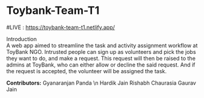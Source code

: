 # Toybank-Team-T1
#LIVE : https://toybank-team-t1.netlify.app/

Introduction  
A web app aimed to streamline the task and activity assignment workflow at ToyBank NGO. Intrusted people can sign up as volunteers and pick the jobs they want to do, and make a request. This request will then be raised to the admins at ToyBank, who can either allow or decline the said request.  And if the request is accepted, the volunteer will be assigned the task.

**Contributors:**
Gyanaranjan Panda \n
Hardik Jain
Rishabh Chaurasia
Gaurav Jain

